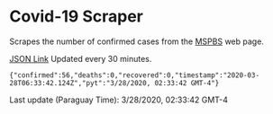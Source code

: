 # Covid-19 Scraper

Scrapes the number of confirmed cases from the [MSPBS](https://www.mspbs.gov.py/covid-19.php) web page.

[JSON Link](https://jmayalag.github.io/covid19-scrape/cases.json)
Updated every 30 minutes.
```
{"confirmed":56,"deaths":0,"recovered":0,"timestamp":"2020-03-28T06:33:42.124Z","pyt":"3/28/2020, 02:33:42 GMT-4"}
```
Last update (Paraguay Time): 3/28/2020, 02:33:42 GMT-4